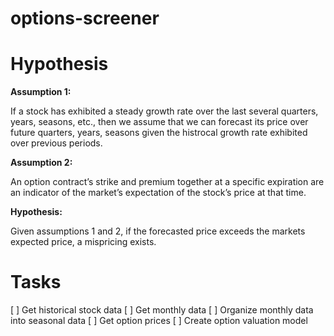 # options-screener

# Hypothesis

<b>Assumption 1:</b>

If a stock has exhibited a steady growth rate over the last several quarters, years, seasons, etc., then we assume that we can forecast its price over future quarters, years, seasons given the histrocal growth rate exhibited over previous periods.

<b>Assumption 2:</b>

An option contract’s strike and premium together at a specific expiration are an indicator of the market’s expectation of the stock’s price at that time.

<b>Hypothesis:</b>

Given assumptions 1 and 2, if the forecasted price exceeds the markets expected price, a mispricing exists.

# Tasks

[  ] Get historical stock data
[  ] Get monthly data
[  ] Organize monthly data into seasonal data
[  ] Get option prices
[  ] Create option valuation model
